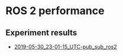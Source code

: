 # ROS 2 performance

## Experiment results

- [2019-05-30_23-01-15_UTC-pub_sub_ros2](results/2019-05-30_23-01-15_UTC-pub_sub_ros2)

